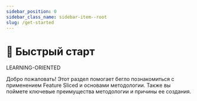 ```yaml
---
sidebar_position: 0
sidebar_class_name: sidebar-item--root
slug: /get-started
---
```


# 🚀 Быстрый старт

<span class="badge badge--success margin-bottom--md">LEARNING-ORIENTED</span>

<p class="summary">
Добро пожаловать! Этот раздел помогает бегло познакомиться с применением Feature Sliced и основами методологии. Также вы поймете ключевые преимущества методологии и причины ее создания.
</p>
